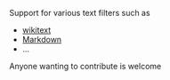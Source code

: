 Support for various text filters such as

* [wikitext](http://en.wikipedia.org/wiki/Wiki_markup)
* [Markdown](http://en.wikipedia.org/wiki/Markdown)
* ...

Anyone wanting to contribute is welcome
